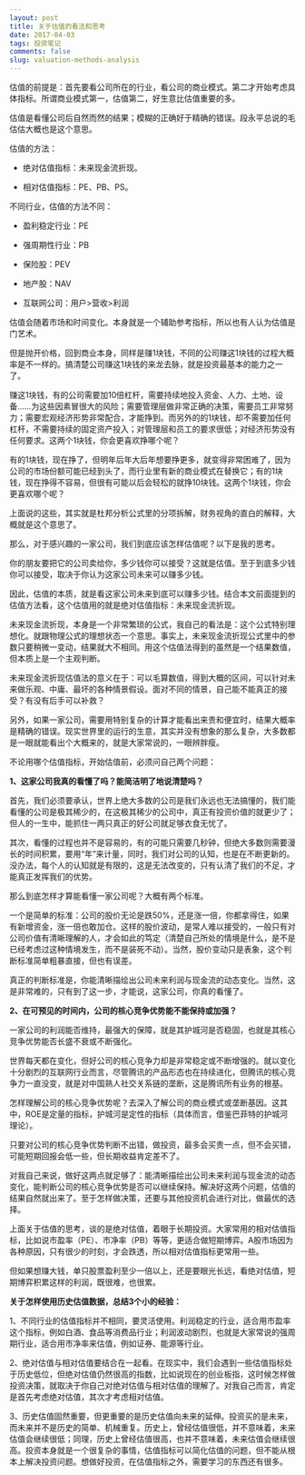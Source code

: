 ```yaml
---
layout: post
title: 关于估值的看法和思考
date: 2017-04-03
tags: 投资笔记
comments: false
slug: valuation-methods-analysis
---
```


估值的前提是：首先要看公司所在的行业，看公司的商业模式。第二才开始考虑具体指标。所谓商业模式第一，估值第二，好生意比估值重要的多。

估值是看懂公司后自然而然的结果；模糊的正确好于精确的错误。段永平总说的毛估估大概也是这个意思。

估值的方法：
- 绝对估值指标：未来现金流折现。

- 相对估值指标：PE、PB、PS。

不同行业，估值的方法不同：
- 盈利稳定行业：PE

- 强周期性行业：PB

- 保险股：PEV

- 地产股：NAV

- 互联网公司：用户>营收>利润

估值会随着市场和时间变化。本身就是一个辅助参考指标，所以也有人认为估值是门艺术。

但是抛开价格，回到商业本身，同样是赚1块钱，不同的公司赚这1块钱的过程大概率是不一样的。搞清楚公司赚这1块钱的来龙去脉，就是投资最基本的能力之一了。

赚这1块钱，有的公司需要加10倍杠杆，需要持续地投入资金、人力、土地、设备……为这些因素冒很大的风险；需要管理层做非常正确的决策，需要员工非常努力；需要宏观经济形势非常配合，才能挣到。而另外的的1块钱，却不需要加任何杠杆，不需要持续的固定资产投入；对管理层和员工的要求很低；对经济形势没有任何要求。这两个1块钱，你会更喜欢挣哪个呢？

有的1块钱，现在挣了，但明年后年大后年想要挣更多，就变得非常困难了，因为公司的市场份额可能已经到头了，而行业里有新的商业模式在替换它；有的1块钱，现在挣得不容易，但很有可能以后会轻松的就挣10块钱。这两个1块钱，你会更喜欢哪个呢？

上面说的这些，其实就是杜邦分析公式里的分项拆解，财务视角的直白的解释，大概就是这个意思了。

那么，对于感兴趣的一家公司，我们到底应该怎样估值呢？以下是我的思考。  

你的朋友要把它的公司卖给你，多少钱你可以接受？这就是估值。至于到底多少钱你可以接受，取决于你认为这家公司未来可以赚多少钱。

因此，估值的本质，就是看这家公司未来到底可以赚多少钱。结合本文前面提到的估值方法看，这个估值用的就是绝对估值指标：未来现金流折现。

未来现金流折现，本身是一个非常繁琐的公式，我自己的看法是：这个公式特别理想化。就跟物理公式的理想状态一个意思。事实上，未来现金流折现公式里中的参数只要稍微一变动，结果就大不相同。用这个估值法得到的虽然是一个结果数值，但本质上是一个主观判断。

未来现金流折现估值法的意义在于：可以毛算数值，得到大概的区间，可以针对未来做乐观、中庸、最坏的各种情景假设。面对不同的情景，自己能不能真正的接受？有没有后手可以补救？

另外，如果一家公司，需要用特别复杂的计算才能看出来贵和便宜时，结果大概率是精确的错误。现实世界里的运行的生意，其实并没有想象的那么复杂，大多数都是一眼就能看出个大概来的，就是大家常说的，一眼辨胖瘦。

不论用哪个估值指标，开始估值前，必须问自己两个问题：

**1、这家公司我真的看懂了吗？能简洁明了地说清楚吗？**

首先，我们必须要承认，世界上绝大多数的公司是我们永远也无法搞懂的，我们能看懂的公司是极其稀少的，在这极其稀少的公司中，真正有投资价值的就更少了；但人的一生中，能抓住一两只真正的好公司就足够衣食无忧了。

其次，看懂的过程也并不是容易的，有的可能只需要几秒钟，但绝大多数则需要漫长的时间积累，要用“年”来计量，同时，我们对公司的认知，也是在不断更新的。没办法，每个人的认知就是有限的，这是无法改变的，只有认清了我们的不足，才能真正发挥我们的优势。

那么到底怎样才算能看懂一家公司呢？大概有两个标准。

一个是简单的标准：公司的股价无论是跌50%，还是涨一倍，你都拿得住，如果有新增资金，涨一倍也敢加仓。这样的股价波动，是常人难以接受的，一般只有对公司价值有清晰理解的人，才会如此的笃定（清楚自己所处的情境是什么，是不是已经考虑过这种情境发生，而不是装死不动）。当然，股价变动只是表象，这个判断标准简单粗暴直接，但也有误差。

真正的判断标准是，你能清晰描绘出公司未来利润与现金流的动态变化。当然，这是非常难的，只有到了这一步，才能说，这家公司，你真的看懂了。

**2、在可预见的时间内，公司的核心竞争优势能不能保持或加强？**

一家公司的利润能否维持，最强大的保障，就是其护城河是否稳固，也就是其核心竞争优势能否长盛不衰或不断强化。

世界每天都在变化，但好公司的核心竞争力却是非常稳定或不断增强的。就以变化十分剧烈的互联网行业而言，尽管腾讯的产品形态也在持续进化，但腾讯的核心竞争力一直没变，就是对中国熟人社交关系链的垄断，这是腾讯所有业务的根基。

怎样理解公司的核心竞争优势呢？去深入了解公司的商业模式或垄断基因。这其中，ROE是定量的指标，护城河是定性的指标（具体而言，借鉴巴菲特的护城河理论）。

只要对公司的核心竞争优势判断不出错，做投资，最多会买贵一点，但不会买错，可能短期回报会低一些，但长期收益肯定差不了。

对我自己来说，做好这两点就足够了：能清晰描绘出公司未来利润与现金流的动态变化，能判断公司的核心竞争优势是否可以继续保持。解决好这两个问题，估值的结果自然就出来了。至于怎样做决策，还要与其他投资机会进行对比，做最优的选择。

上面关于估值的思考，谈的是绝对估值，着眼于长期投资。大家常用的相对估值指标，比如说市盈率（PE）、市净率（PB）等等，更适合做短期博弈。A股市场因为各种原因，只有很少的时刻，才会跌透，所以相对估值指标更常用一些。

但如果想赚大钱，单只股票盈利至少一倍以上，还是要眼光长远，看绝对估值，短期博弈积累这样的利润，既很难，也很累。


**关于怎样使用历史估值数据，总结3个小的经验：**

1、不同行业的估值指标并不相同，要灵活使用。利润稳定的行业，适合用市盈率这个指标，例如白酒、食品等消费品行业；利润波动剧烈，也就是大家常说的强周期行业，适合用市净率来估值，例如证券、能源等行业。

2、绝对估值与相对估值要结合在一起看。在现实中，我们会遇到一些估值指标处于历史低位，但绝对估值仍然很高的指数，比如说现在的创业板指，这时候怎样做投资决策，就取决于你自己对绝对估值与相对估值的理解了。对我自己而言，肯定是首先考虑绝对估值，其次才考虑相对估值。

3、历史估值固然重要，但更重要的是历史估值向未来的延伸。投资买的是未来，而未来并不是历史的简单、机械重复。历史上，曾经估值很低，并不意味着，未来估值会继续很低；同理，历史上曾经估值很高，也并不意味着，未来估值会继续很高。投资本身就是一个很复杂的事情，估值指标可以简化估值的问题，但不能从根本上解决投资问题。想做好投资，在估值指标之外，需要学习的东西还有很多。